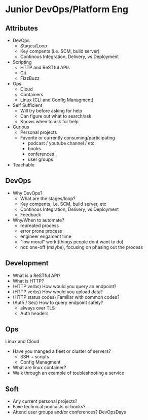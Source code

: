 
# Junior DevOps/Platform Eng

## Attributes

 - DevOps
	 - Stages/Loop
	 - Key compents (i.e. SCM, build server)
	 - Continous Integration, Delivery, vs Deployment
 - Scripting
	 - HTTP and ReSTful APIs
	 - Git
	 - FizzBuzz
 - Ops
	 - Cloud
	 - Containers
	 - Linux (CLI and Config Managment)
 - Self Sufficient
	 - Will try before asking for help
	 - Can figure out what to search/ask
	 - Knows when to ask for help
 - Curious
	 - Personal projects
	 - Favorite or currently consuming/participating
		 - podcast / youtube channel / etc
		 - books
		 - conferences
		 - user groups
 - Teachable

## DevOps

 - Why DevOps?
	 - What are the stages/loop?
	 - Key compents, i.e. SCM, build server, etc
	 - Continous Integration, Delivery, vs Deployment
	 - Feedback
 - Why/When to automate?
	 - repreated process
	 - error prone process
	 - engineer engament time
	 - "low moral" work (things people dont want to do)
	 - not: one-off (maybe), focusing on phasing out the process

## Development

- What is a ReSTful API?
- What is HTTP?
- (HTTP verbs) How would you query an endpoint?
- (HTTP verbs) How would you upload data?
- (HTTP status codes) Familiar with common codes?
- (Auth / Sec) How to query endpoint safely?
	- always over TLS
	- Auth headers

## Ops

Linux and Cloud

 - Have you manged a fleet or cluster of servers?
	 - SSH + scripts
	 - Config Managment
 - What are linux container?
 - Walk through an example of toubleshooting a service

## Soft

 - Any current personal projects?
 - Fave technical podcasts or books?
 - Attend user groups and/or conferences? DevOpsDays

<!--stackedit_data:
eyJoaXN0b3J5IjpbMTM3NTc3MDA4MCwtMjUxMjI5NDk2LDg0Mz
Y0MzA2OSwtMTc2NzI0NjU3MF19
-->